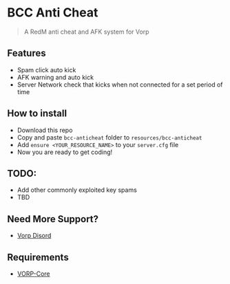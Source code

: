 # BCC Anti Cheat
> A RedM anti cheat and AFK system for Vorp

## Features
- Spam click auto kick
- AFK warning and auto kick
- Server Network check that kicks when not connected for a set period of time

## How to install
* Download this repo
* Copy and paste `bcc-anticheat` folder to `resources/bcc-anticheat`
* Add `ensure <YOUR_RESOURCE_NAME>` to your `server.cfg` file
* Now you are ready to get coding!

## TODO:
- Add other commonly exploited key spams
- TBD

## Need More Support? 
- [Vorp Disord](https://discord.gg/DHGVAbCj7N)

## Requirements
- [VORP-Core](https://github.com/VORPCORE/VORP-Core/releases)
